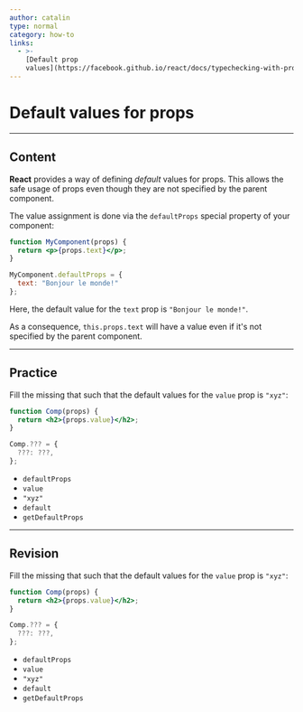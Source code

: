 ```yaml
---
author: catalin
type: normal
category: how-to
links:
  - >-
    [Default prop
    values](https://facebook.github.io/react/docs/typechecking-with-proptypes.html#default-prop-values){website}
---
```


# Default values for props


---

## Content

**React** provides a way of defining *default* values for props. This allows the safe usage of props even though they are not specified by the parent component.

The value assignment is done via the `defaultProps` special property of your component:

```jsx
function MyComponent(props) {
  return <p>{props.text}</p>;
}

MyComponent.defaultProps = {
  text: "Bonjour le monde!"
};
```

Here, the default value for the `text` prop is `"Bonjour le monde!"`.

As a consequence, `this.props.text` will have a value even if it's not specified by the parent component.


---

## Practice

Fill the missing that such that the default values for the `value` prop is `"xyz"`:

```jsx
function Comp(props) {
  return <h2>{props.value}</h2>;
}

Comp.??? = {
  ???: ???,
};
```

- `defaultProps`
- `value`
- `"xyz"`
- `default`
- `getDefaultProps`


---

## Revision

Fill the missing that such that the default values for the `value` prop is `"xyz"`:

```jsx
function Comp(props) {
  return <h2>{props.value}</h2>;
}

Comp.??? = {
  ???: ???,
};
```

- `defaultProps`
- `value`
- `"xyz"`
- `default`
- `getDefaultProps`
